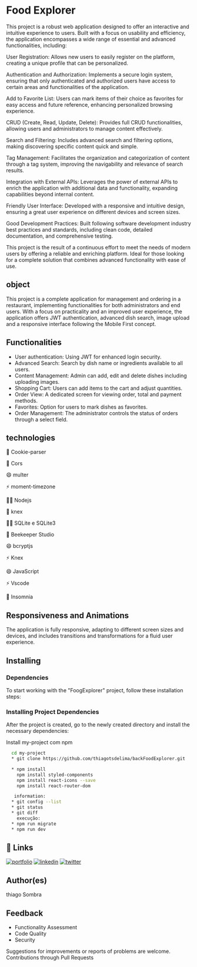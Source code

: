 # Food Explorer


This project is a robust web application designed to offer an interactive and intuitive experience to users. Built with a focus on usability and efficiency, the application encompasses a wide range of essential and advanced functionalities, including:

User Registration: Allows new users to easily register on the platform, creating a unique profile that can be personalized.

Authentication and Authorization: Implements a secure login system, ensuring that only authenticated and authorized users have access to certain areas and functionalities of the application.

Add to Favorite List: Users can mark items of their choice as favorites for easy access and future reference, enhancing personalized browsing experience.

CRUD (Create, Read, Update, Delete): Provides full CRUD functionalities, allowing users and administrators to manage content effectively.

Search and Filtering: Includes advanced search and filtering options, making discovering specific content quick and simple.

Tag Management: Facilitates the organization and categorization of content through a tag system, improving the navigability and relevance of search results.

Integration with External APIs: Leverages the power of external APIs to enrich the application with additional data and functionality, expanding capabilities beyond internal content.

Friendly User Interface: Developed with a responsive and intuitive design, ensuring a great user experience on different devices and screen sizes.

Good Development Practices: Built following software development industry best practices and standards, including clean code, detailed documentation, and comprehensive testing.

This project is the result of a continuous effort to meet the needs of modern users by offering a reliable and enriching platform. Ideal for those looking for a complete solution that combines advanced functionality with ease of use.

## object
This project is a complete application for management and ordering in a restaurant, implementing functionalities for both administrators and end users. With a focus on practicality and an improved user experience, the application offers JWT authentication, advanced dish search, image upload and a responsive interface following the Mobile First concept.


## Functionalities
* User authentication: Using JWT for enhanced login security.
* Advanced Search: Search by dish name or ingredients available to all users.
* Content Management: Admin can add, edit and delete dishes including uploading images.
* Shopping Cart: Users can add items to the cart and adjust quantities.
* Order View: A dedicated screen for viewing order, total and payment methods.
* Favorites: Option for users to mark dishes as favorites.
* Order Management: The administrator controls the status of orders through a select field.

## technologies

🧠 Cookie-parser

🤔 Cors

😄 multer

⚡️ moment-timezone

👩‍💻 Nodejs

🧠 knex

👯‍♀️ SQLite e SQLite3

🤔 Beekeeper Studio

😄 bcryptjs

⚡️ Knex

😄 JavaScript

⚡️ Vscode

🧠 Insomnia

## Responsiveness and Animations
The application is fully responsive, adapting to different screen sizes and devices, and includes transitions and transformations for a fluid user experience.

## Installing

### Dependencies

To start working with the "FoogExplorer" project, follow these installation steps:
   
### Installing Project Dependencies

After the project is created, go to the newly created directory and install the necessary dependencies:

Install my-project com npm

```bash
  cd my-project
  * git clone https://github.com/thiagotsdelima/backFoodExplorer.git

  * npm install
    npm install styled-components
    npm install react-icons --save
    npm install react-router-dom

   information:
  * git config --list
  * git status
  * git diff
    execução: 
  * npm run migrate
  * npm run dev
```


## 🔗 Links
[![portfolio](https://img.shields.io/badge/my_portfolio-000?style=for-the-badge&logo=ko-fi&logoColor=white)](https://github.com/thiagotsdelima)
[![linkedin](https://img.shields.io/badge/linkedin-0A66C2?style=for-the-badge&logo=linkedin&logoColor=white)](https://www.linkedin.com/in/thiago-sombra-8a875b137/)
[![twitter](https://img.shields.io/badge/twitter-1DA1F2?style=for-the-badge&logo=twitter&logoColor=white)](https://twitter.com/thiagotsdelima)

## Author(es)
thiago Sombra

## Feedback

- Functionality Assessment
- Code Quality
- Security

Suggestions for improvements or reports of problems are welcome. Contributions through Pull Requests